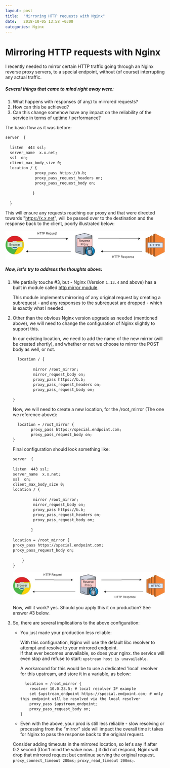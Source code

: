```yaml
---
layout: post
title:  "Mirroring HTTP requests with Nginx"
date:   2018-10-05 13:58 +0300
categories: Nginx
---
```


# Mirroring HTTP requests with Nginx

I recently needed to mirror certain HTTP traffic going through an Nginx reverse proxy servers, to a 
special endpoint, without (of course) interrupting any actual traffic.

##### Several things that came to mind right away were:

1. What happens with responses (if any) to mirrored requests?
2. How can this be achieved?
3. Can this change somehow have any impact on the reliability of the service in terms of uptime / performance?

The basic flow as it was before:

```
server  {

  listen  443 ssl;  
  server_name  x.x.net;
  ssl  on;
  client_max_body_size 0;
  location / {
             proxy_pass https://b.b;
             proxy_pass_request_headers on;
             proxy_pass_request_body on;
             
            }
            
  }
```

This will ensure any requests reaching our proxy and that were directed towards "https://x.x.net", will be passed over
to the destination and the response back to the client, poorly illustrated below:

![simple flow](/assets/simple_flow_1.jpg)

##### Now, let's try to address the thoughts above:

1. We partially touche #3, but -  Nginx (Version `1.13.4` and above) has a built in module called [http mirror module](http://nginx.org/en/docs/http/ngx_http_mirror_module.html).
    
    This module implements mirroring of any original request by creating a subrequest - and any responses to the subrequest 
    are dropped - which is exactly what I needed.

2.  Other than the obvious Nginx version upgrade as needed (mentioned above), we will need to change the configuration of Nginx slightly to support this.
    
    In our existing location, we need to add the name of the new mirror (will be created shortly), and whether or not we choose to mirror the POST body as well, or not.
    
    ```
      location / {
      
             mirror /root_mirror;
             mirror_request_body on;
             proxy_pass https://b.b;
             proxy_pass_request_headers on;
             proxy_pass_request_body on;
             
    }
    ```
    
    Now, we will need to create a new location, for the /root_mirror (The one we reference above):
    
    ```
      location = /root_mirror {
            proxy_pass https://special.endpoint.com;
            proxy_pass_request_body on;
    }
    ```
    
    Final configuration should look something like:
    
    ```
    server  {
    
    listen  443 ssl;  
    server_name  x.x.net;
    ssl  on;
    client_max_body_size 0;
    location / {
    
             mirror /root_mirror;
             mirror_request_body on;
             proxy_pass https://b.b;
             proxy_pass_request_headers on;
             proxy_pass_request_body on;
             
            }
            
    location = /root_mirror {
    proxy_pass https://special.endpoint.com;
    proxy_pass_request_body on;
    
        }
    }
    ```
    
    ![Modified Flow](/assets/simple_flow_1.jpg)
    
    Now, will it work? yes. Should you apply this it on production? See answer #3 below.
    
3. So, there are several implications to the above configuration:

    - You just made your production less reliable:
    
        With this configuration, Nginx will use the default libc resolver to attempt and resolve to your mirrored endpoint.   
        If that ever becomes unavailable, so does your nginx. the service will even stop and refuse to start: `upstream host is unavailable`.
        
        A workaround for this would be to use a dedicated 'local' resolver for this upstream, and store it in a variable, as below:
        
        ```
          location = /root_mirror {
            resolver 10.0.23.5; # local resolver IP example
            set $upstream_endpoint https://special.endpoint.com; # only this endpoint will be resolved via the local resolver
            proxy_pass $upstream_endpoint;
            proxy_pass_request_body on;
        }
        ```
     - Even with the above, your prod is still less reliable - slow resolving or processing from the "mirror" side will impact the overall time
     it takes for Nginx to pass the response back to the original request.
     
     Consider adding timeouts in the mirrored location, so let's say if after 0.2 second (Don't mind the value now...) it did not respond, Nginx will drop that mirrored request but
     continue serving the original request. `proxy_connect_timeout 200ms;` `proxy_read_timeout 200ms;`.
     
     